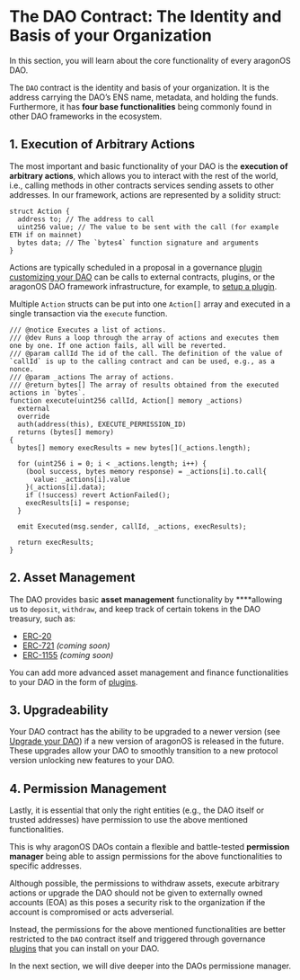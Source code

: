 # The DAO Contract: The Identity and Basis of your Organization

In this section, you will learn about the core functionality of every aragonOS DAO.

The `DAO` contract is the identity and basis of your organization. It is the address carrying the DAO’s ENS name, metadata, and holding the funds. Furthermore, it has **four base functionalities** being commonly found in other DAO frameworks in the ecosystem.

## 1. Execution of Arbitrary Actions

The most important and basic functionality of your DAO is the **execution of arbitrary actions**, which allows you to interact with the rest of the world, i.e., calling methods in other contracts services sending assets to other addresses.
In our framework, actions are represented by a solidity struct:

```solidity title="contracts/core/IDAO.sol"
struct Action {
  address to; // The address to call
  uint256 value; // The value to be sent with the call (for example ETH if on mainnet)
  bytes data; // The `bytes4` function signature and arguments
}

```

Actions are typically scheduled in a proposal in a governance [plugin customizing your DAO](03-plugins.md) can be calls to external contracts, plugins, or the aragonOS DAO framework infrastructure, for example, to [setup a plugin](../02-the-dao-framework/01-plugin-marketplace/04-plugin-setup.md).

Multiple `Action` structs can be put into one `Action[]` array and executed in a single transaction via the `execute` function.

```solidity title="contracts/core/DAO.sol"
/// @notice Executes a list of actions.
/// @dev Runs a loop through the array of actions and executes them one by one. If one action fails, all will be reverted.
/// @param callId The id of the call. The definition of the value of `callId` is up to the calling contract and can be used, e.g., as a nonce.
/// @param _actions The array of actions.
/// @return bytes[] The array of results obtained from the executed actions in `bytes`.
function execute(uint256 callId, Action[] memory _actions)
  external
  override
  auth(address(this), EXECUTE_PERMISSION_ID)
  returns (bytes[] memory)
{
  bytes[] memory execResults = new bytes[](_actions.length);

  for (uint256 i = 0; i < _actions.length; i++) {
    (bool success, bytes memory response) = _actions[i].to.call{
      value: _actions[i].value
    }(_actions[i].data);
    if (!success) revert ActionFailed();
    execResults[i] = response;
  }

  emit Executed(msg.sender, callId, _actions, execResults);

  return execResults;
}

```

## 2. Asset Management

The DAO provides basic **asset management** functionality by \*\*\*\*allowing us to `deposit`, `withdraw`, and keep track of certain tokens in the DAO treasury, such as:

- [ERC-20](https://eips.ethereum.org/EIPS/eip-20)
- [ERC-721](https://eips.ethereum.org/EIPS/eip-721) _(coming soon)_
- [ERC-1155](https://eips.ethereum.org/EIPS/eip-1155) _(coming soon)_

You can add more advanced asset management and finance functionalities to your DAO in the form of [plugins](03-plugins.md).

## 3. Upgradeability

Your DAO contract has the ability to be upgraded to a newer version (see [Upgrade your DAO](../../02-how-to-guides/02-dao-upgrading/index.md)) if a new version of aragonOS is released in the future. These upgrades allow your DAO to smoothly transition to a new protocol version unlocking new features to your DAO.

## 4. Permission Management

Lastly, it is essential that only the right entities (e.g., the DAO itself or trusted addresses) have permission to use the above mentioned functionalities.

This is why aragonOS DAOs contain a flexible and battle-tested **permission manager** being able to assign permissions for the above functionalities to specific addresses.

Although possible, the permissions to withdraw assets, execute arbitrary actions or upgrade the DAO should not be given to externally owned accounts (EOA) as this poses a security risk to the organization if the account is compromised or acts adverserial.

Instead, the permissions for the above mentioned functionalities are better restricted to the `DAO` contract itself and triggered through governance [plugins](03-plugins.md) that you can install on your DAO.

In the next section, we will dive deeper into the DAOs permissione manager.
